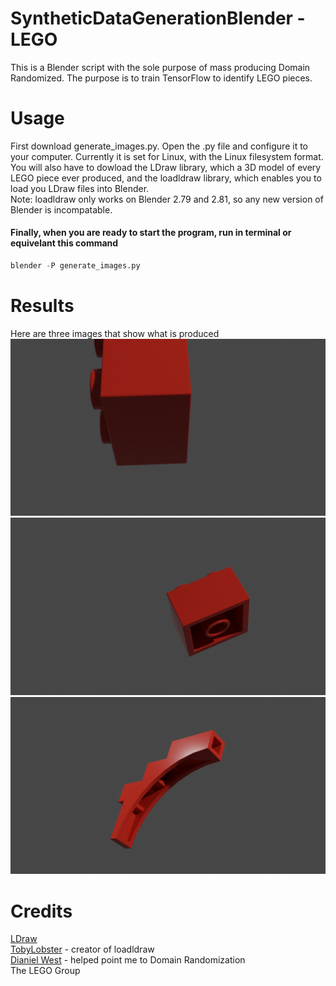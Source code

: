 # SyntheticDataGenerationBlender - LEGO
This is a Blender script with the sole purpose of mass producing Domain Randomized. The purpose is to train TensorFlow to identify LEGO pieces.

# Usage
First download generate_images.py. Open the .py file and configure it to your computer. Currently it is set for Linux, with the Linux filesystem format. You will also have to dowload the LDraw library, which a 3D model of every LEGO piece ever produced, and the loadldraw library, which enables you to load you LDraw files into Blender. <br />Note: loadldraw only works on Blender 2.79 and 2.81, so any new version of Blender is incompatable.
#### Finally, when you are ready to start the program, run in terminal or equivelant this command
```python
blender -P generate_images.py
```
# Results
Here are three images that show what is produced
![3003_0001](/images/3003_0001.png)
![3003_0002](/images/3003_0002.png)
![2339_0001](/images/2339_0001.png)
# Credits
[LDraw](https://www.ldraw.org/)<br />
[TobyLobster](https://github.com/TobyLobster) - creator of loadldraw<br />
[Dianiel West](https://twitter.com/JustASquid/) - helped point me to Domain Randomization<br />
The LEGO Group<br />
